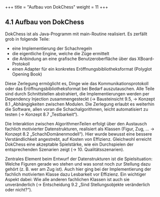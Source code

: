 +++
title = "Aufbau von DokChess"
weight = 11
+++

## 4.1	Aufbau von DokChess

DokChess ist als Java-Programm mit main-Routine realisiert. Es zerfällt grob in folgende Teile:

* eine Implementierung der Schachregeln
* die eigentliche Engine, welche die Züge ermittelt
* die Anbindung an eine grafische Benutzeroberfläche über das XBoard-Protokoll
* einen Adapter für ein konkretes Eröffnungsbibliotheksformat (Polyglot Opening Book)

Diese Zerlegung ermöglicht es, Dinge wie das Kommunikationsprotokoll oder das Eröffnungsbibliotheksformat bei Bedarf auszutauschen. Alle Teile sind durch Schnittstellen abstrahiert, die Implementierungen werden per Dependency Injection zusammengesteckt (→ Bausteinsicht 9.5, → Konzept 8.1 „Abhängigkeiten zwischen Modulen. Die Zerlegung erlaubt es weiterhin die Software, allen voran die Schachalgorithmen, leicht automatisiert zu testen (→ Konzept 8.7 „Testbarkeit“).

Die Interaktion zwischen Algorithmen­Teilen erfolgt über den Austausch fachlich motivierter Datenstrukturen, realisiert als Klassen (Figur, Zug, ... → Konzept 8.2 „Schach­Domänenmodell“). Hier wurde bewusst eine bessere Verständlichkeit angestrebt, auf Kosten von Effizienz. Gleichwohl erreicht DokChess eine akzeptable Spielstärke, wie ein Durchspielen der entsprechenden Szenarien zeigt (→ 10. Qualitätsszenarien).

Zentrales Element beim Entwurf der Datenstrukturen ist die Spielsituation: Welche Figuren gerade wo stehen und was sonst noch zur Stellung dazu gehört (z. B. wer am Zug ist). Auch hier ging bei der Implementierung der fachlich motivierten Klasse dazu Lesbarkeit vor Effizienz. Ein wichtiger Aspekt dabei: Wie alle anderen fachlichen Klassen ist auch sie unveränderlich (→ Entscheidung 9.2 „Sind Stellungsobjekte veränderlich oder nicht?“).
